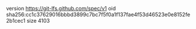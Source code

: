 version https://git-lfs.github.com/spec/v1
oid sha256:cc1c37629016bbbd3899c7bc7f5f0a1f137fae4f53d46523e0e8152fe2b1cec1
size 4103

